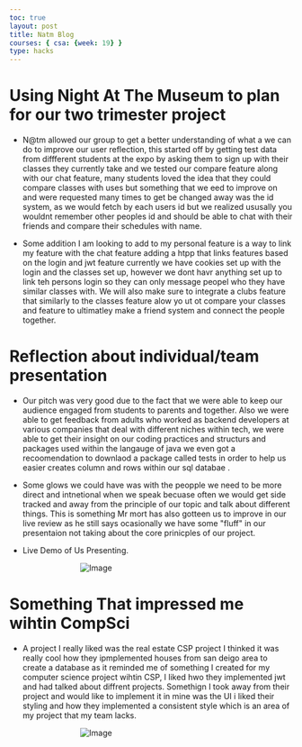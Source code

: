 ```yaml
---
toc: true
layout: post
title: Natm Blog
courses: { csa: {week: 19} }
type: hacks
---
```



# Using Night At The Museum to plan for our two trimester project 

 -  N@tm allowed our group to get a better understanding of what a we can do to improve our user reflection, this started off by getting test data from  diffferent students at the expo by asking them to sign up with their classes they currently take and we tested our compare feature along with our chat feature, many students loved the idea that they could compare classes with uses but something that we eed to improve on and were requested many times to get be changed away was the id system, as we would fetch by each users id but we realized ususally you wouldnt remember other peoples id and should be able to chat with their friends and compare their schedules with name.

- Some addition I am looking to add to my personal feature is a way to link my feature with the chat feature adding a htpp that links features based on the login and jwt feature currently we have  cookies set up with the login and the classes set up, however we dont havr anything set up to link teh persons login so they can only message peopel who they have similar classes with. We will also make sure to integrate a clubs feature that similarly to the classes feature alow yo ut ot compare your classes and feature to ultimatley make a friend system and connect the people together. 



# Reflection about individual/team presentation 
- Our pitch was very good due to the fact that we were able to keep our audience engaged from students to parents and together. Also we were able to get feedback from adults who worked as backend developers at various companies that deal with different niches within tech, we were able to get their insight on our coding practices and structurs and packages used within the langauge of java we even got a recoomendation to downlaod a package called tests in order to help us easier creates column and rows within our sql databae .

- Some glows we could have was with the peopple we need to be more direct and intnetional when we speak becuase often we  would get side tracked and away from the principle of our topic and talk about different things. This is something Mr mort has also gotteen us to improve in our live review as he still says ocasionally we have some "fluff" in our presentaion not taking about the core prinicples of our project. 

- Live Demo of Us Presenting. 
<html>
<style>
.centered-image {
    display: block;
    margin: 0 auto;
    max-width: 50%; 
}
</style >
<img src="{{site.baseurl}}/images/natmblogs.jpg" alt="Image" class="centered-image">

</html>

# Something That impressed me wihtin CompSci 

- A project I really liked was the real estate CSP project I thinked it was really cool how they ipmplemented houses from san deigo area to create a database as it reminded me of something I created for my computer science project wihtin CSP, I liked hwo they implemented jwt and had talked about diffrent projects. Somethign I took away from their project and would like to implement it in mine was the UI i liked their styling and how they implemented a consistent style which is an area of my project that my team lacks. 

<html>
<style>
.centered-image {
    display: block;
    margin: 0 auto;
    max-width: 50%; 
}
</style >
<img src="{{site.baseurl}}/images/realestate.JPG" alt="Image" class="centered-image">

</html>



